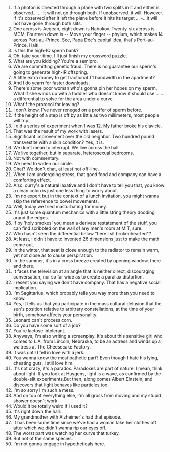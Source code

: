 1. If a photon is directed through a plane with two splits in it and either is observed... ... it will not go through both. If unobserved, it will. However. If it's observed after it left the plane before it hits its target ... -.. it will not have gone through both slits.
2. One across is Aegean, eight down is Nabokov. Twenty-six across is MCM. Fourteen down is -- Move your finger -- phylum, which makes 14 across Port-au-Prince. See, Papa Doc's capital idea, that's Port-au-Prince. Haiti.
3. Is this the high-IQ sperm bank?
4. Oh, take your time. I'll just finish my crossword puzzle.
5. What are you kidding? You're a semipro.
6. We are committing genetic fraud. There is no guarantee our sperm's going to generate high-IR offspring.
7. A little extra money to get fractional T1 bandwidth in the apartment?
8. And I do yearn for faster downloads.
9. There's some poor woman who's gonna pin her hopes on my sperm. What if she winds up with a toddler who doesn't know if should use ... ... a differential to solve for the area under a curve.
10. What'f the protocol for leaving?
11. I don't know. I've never reneged on a proffer of sperm before.
12. If the height of a step is off by as little as two millimeters, most people will trip.
13. I did a series of experiment when I was 12. My father broke his clavicle.
14. That was the result of my work with lasers.
15. Significant improvement over the old neighbor. Two hundred pound transvestite with a skin condition? Yes, it is.
16. We don't mean to interrupt. We live across the hall.
17. We live together, but in separate, heterosexual bedrooms.
18. Not with commentary.
19. We need to widen our circle.
20. Chat? We don't chat, at least not off-line.
21. When I am undergoing stress, that good food and company can have a comforting effect.
22. Also, curry's a natural laxative and I don't have to tell you that, you know a clean colon is just one less thing to worry about.
23. I'm no expert but in the context of a lunch invitation, you might wanna skip the referrence to bowel movements.
24. Well, today we tried masturbating for money.
25. It's just some quantum mechanics with a little string theory dooding arund the edges.
26. If by 'holy smokes' you mean a derivate restatement of the stuff, you can find scribbled on the wall of any men's room at MIT, sure.
27. Who hasn't seen the differential below "here I sit brokenhearted"?
28. At least, I didn't have to invented 26 dimensions just to make the math come out.
29. In the winter, that seat is close enough to the radiator to remain warm, yet not close as to cause perspiration.
30. In the summer, it's in a cross breeze created by opening window, there and there.
31. It faces the television at an angle that is neither direct, discouraging conversation, nor so far wide as to create a parallax distortion.
32. I resent you saying we don't have company. That has a negative social implication.
33. I'm Sagittarius, which probably tells you way more than you need to know.
34. Yes, it tells us that you participate in the mass cultural delusion that the sun's position relative to arbitrary constellations, at the time of your birth, somehow affects your personality.
35. Leonard can't process corn.
36. Do you have some sort of a job?
37. You're lactose intolerant.
38. Anyways, I'm also writing a screenplay. It's about this sensitive girl who comes to L.A. from Lincoln, Nebraska, to be an actress and winds up a waitress at The Cheesecake Factory.
39. It was until I fell in love with a jerk.
40. You wanna know the most pathetic part? Even though I hate his lying, cheating guts, I still love him.
41. It's not crazy, it's a paradox. Paradoxes are part of nature. I mean, think about light. If you look at Huygens, light is a wave, as confirmed by the double-slit experiments.But then, along comes Albert Einstein, and discovers that light behaves like particles too.
42. I'm so sorry I'm such a mess.
43. And on top of everything else, I'm all gross from moving and my stupid shower doesn't work.
44. Would it be totally weird if I used it?
45. It's right down the hall.
46. My grandmother with Alzheimer's had that episode.
47. It has been some time since we've had a woman take her clothes off after which we didn't wanna rip our eyes off.
48. The worst part was watching her curve that turkey.
49. But not of the same species.
50. I'm not gonna engage in hypotheticals here.